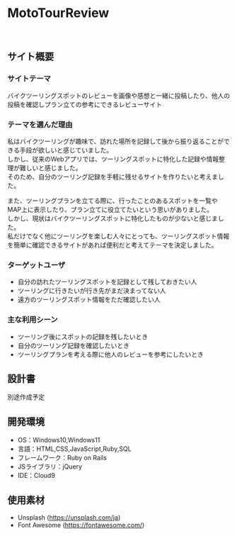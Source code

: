 # MotoTourReview
​
## サイト概要
### サイトテーマ
バイクツーリングスポットのレビューを画像や感想と一緒に投稿したり、他人の投稿を確認しプラン立ての参考にできるレビューサイト
​
### テーマを選んだ理由
私はバイクツーリングが趣味で、訪れた場所を記録して後から振り返ることができる手段が欲しいと感じていました。<br>
しかし、従来のWebアプリでは、ツーリングスポットに特化した記録や情報整理が難しいと感じました。<br>
そのため、自分のツーリング記録を手軽に残せるサイトを作りたいと考えました。<br>

また、ツーリングプランを立てる際に、行ったことのあるスポットを一覧やMAP上に表示したり、プラン立てに役立てたいという思いがありました。<br>
しかし、現状はバイクツーリングスポットに特化したものが少ないと感じました。<br>
私だけでなく他にツーリングを楽しむ人々にとっても、ツーリングスポット情報を簡単に確認できるサイトがあれば便利だと考えてテーマを決定しました。
​
### ターゲットユーザ
- 自分の訪れたツーリングスポットを記録として残しておきたい人
- ツーリングに行きたいが行き先がまだ決まってない人
- 遠方のツーリングスポット情報をただ確認したい人
​
### 主な利用シーン
- ツーリング後にスポットの記録を残したいとき
- 自分のツーリング記録を確認したいとき
- ツーリングプランを考える際に他人のレビューを参考にしたいとき
​
## 設計書
別途作成予定
​
## 開発環境
- OS：Windows10,Windows11
- 言語：HTML,CSS,JavaScript,Ruby,SQL
- フレームワーク：Ruby on Rails
- JSライブラリ：jQuery
- IDE：Cloud9
​
## 使用素材
- Unsplash (https://unsplash.com/ja)
- Font Awesome (https://fontawesome.com/)